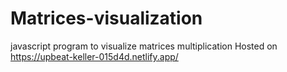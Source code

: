# Matrices-visualization
javascript program to visualize matrices multiplication
Hosted on https://upbeat-keller-015d4d.netlify.app/
